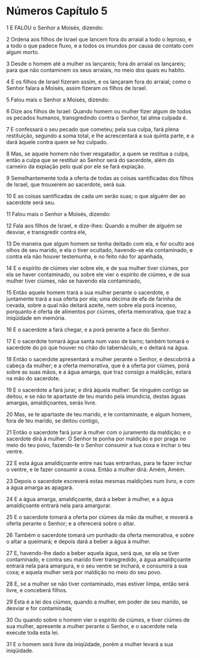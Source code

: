 # Números Capítulo 5

1	E FALOU o Senhor a Moisés, dizendo:

2	Ordena aos filhos de Israel que lancem fora do arraial a todo o leproso, e a todo o que padece fluxo, e a todos os imundos por causa de contato com algum morto.

3	Desde o homem até a mulher os lançareis; fora do arraial os lançareis; para que não contaminem os seus arraiais, no meio dos quais eu habito.

4	E os filhos de Israel fizeram assim, e os lançaram fora do arraial; como o Senhor falara a Moisés, assim fizeram os filhos de Israel.

5	Falou mais o Senhor a Moisés, dizendo:

6	Dize aos filhos de Israel: Quando homem ou mulher fizer algum de todos os pecados humanos, transgredindo contra o Senhor, tal alma culpada é.

7	E confessará o seu pecado que cometeu; pela sua culpa, fará plena restituição, segundo a soma total, e lhe acrescentará a sua quinta parte, e a dará àquele contra quem se fez culpado.

8	Mas, se aquele homem não tiver resgatador, a quem se restitua a culpa, então a culpa que se restituir ao Senhor será do sacerdote, além do carneiro da expiação pelo qual por ele se fará expiação.

9	Semelhantemente toda a oferta de todas as coisas santificadas dos filhos de Israel, que trouxerem ao sacerdote, será sua.

10	E as coisas santificadas de cada um serão suas; o que alguém der ao sacerdote será seu.

11	Falou mais o Senhor a Moisés, dizendo:

12	Fala aos filhos de Israel, e dize-lhes: Quando a mulher de alguém se desviar, e transgredir contra ele,

13	De maneira que algum homem se tenha deitado com ela, e for oculto aos olhos de seu marido, e ela o tiver ocultado, havendo-se ela contaminado, e contra ela não houver testemunha, e no feito não for apanhada,

14	E o espírito de ciúmes vier sobre ele, e de sua mulher tiver ciúmes, por ela se haver contaminado, ou sobre ele vier o espírito de ciúmes, e de sua mulher tiver ciúmes, não se havendo ela contaminado,

15	Então aquele homem trará a sua mulher perante o sacerdote, e juntamente trará a sua oferta por ela; uma décima de efa de farinha de cevada, sobre a qual não deitará azeite, nem sobre ela porá incenso, porquanto é oferta de alimentos por ciúmes, oferta memorativa, que traz a iniqüidade em memória.

16	E o sacerdote a fará chegar, e a porá perante a face do Senhor.

17	E o sacerdote tomará água santa num vaso de barro; também tomará o sacerdote do pó que houver no chão do tabernáculo, e o deitará na água.

18	Então o sacerdote apresentará a mulher perante o Senhor, e descobrirá a cabeça da mulher; e a oferta memorativa, que é a oferta por ciúmes, porá sobre as suas mãos, e a água amarga, que traz consigo a maldição, estará na mão do sacerdote.

19	E o sacerdote a fará jurar, e dirá àquela mulher: Se ninguém contigo se deitou, e se não te apartaste de teu marido pela imundícia, destas águas amargas, amaldiçoantes, serás livre.

20	Mas, se te apartaste de teu marido, e te contaminaste, e algum homem, fora de teu marido, se deitou contigo,

21	Então o sacerdote fará jurar à mulher com o juramento da maldição; e o sacerdote dirá à mulher: O Senhor te ponha por maldição e por praga no meio do teu povo, fazendo-te o Senhor consumir a tua coxa e inchar o teu ventre.

22	E esta água amaldiçoante entre nas tuas entranhas, para te fazer inchar o ventre, e te fazer consumir a coxa. Então a mulher dirá: Amém, Amém.

23	Depois o sacerdote escreverá estas mesmas maldições num livro, e com a água amarga as apagará.

24	E a água amarga, amaldiçoante, dará a beber à mulher, e a água amaldiçoante entrará nela para amargurar.

25	E o sacerdote tomará a oferta por ciúmes da mão da mulher, e moverá a oferta perante o Senhor; e a oferecerá sobre o altar.

26	Também o sacerdote tomará um punhado da oferta memorativa, e sobre o altar a queimará; e depois dará a beber a água à mulher.

27	E, havendo-lhe dado a beber aquela água, será que, se ela se tiver contaminado, e contra seu marido tiver transgredido, a água amaldiçoante entrará nela para amargura, e o seu ventre se inchará, e consumirá a sua coxa; e aquela mulher será por maldição no meio do seu povo.

28	E, se a mulher se não tiver contaminado, mas estiver limpa, então será livre, e conceberá filhos.

29	Esta é a lei dos ciúmes, quando a mulher, em poder de seu marido, se desviar e for contaminada;

30	Ou quando sobre o homem vier o espírito de ciúmes, e tiver ciúmes de sua mulher, apresente a mulher perante o Senhor, e o sacerdote nela execute toda esta lei.

31	E o homem será livre da iniqüidade, porém a mulher levará a sua iniqüidade.

